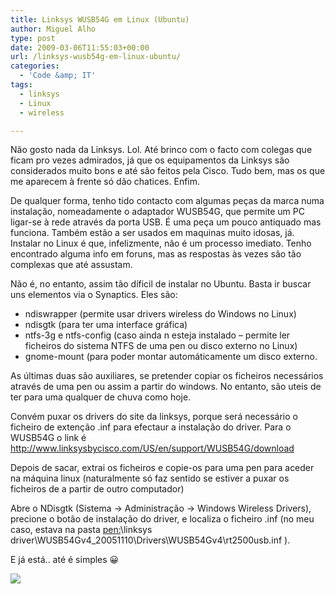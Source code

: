 ```yaml
---
title: Linksys WUSB54G em Linux (Ubuntu)
author: Miguel Alho
type: post
date: 2009-03-06T11:55:03+00:00
url: /linksys-wusb54g-em-linux-ubuntu/
categories:
  - 'Code &amp; IT'
tags:
  - linksys
  - Linux
  - wireless

---
```

Não gosto nada da Linksys. Lol. Até brinco com o facto com colegas que ficam pro vezes admirados, já que os equipamentos da Linksys são considerados muito bons e até são feitos pela Cisco. Tudo bem, mas os que me aparecem à frente só dão chatices. Enfim.

De qualquer forma, tenho tido contacto com algumas peças da marca numa instalação, nomeadamente o adaptador WUSB54G, que permite um PC ligar-se à rede através da porta USB. É uma peça um pouco antiquado mas funciona. Também estão a ser usados em maquinas muito idosas, já. Instalar no Linux é que, infelizmente, não é um processo imediato. Tenho encontrado alguma info em foruns, mas as respostas às vezes são tão complexas que até assustam. 

Não é, no entanto, assim tão díficil de instalar no Ubuntu. Basta ir buscar uns elementos via o Synaptics. Eles são:

  * ndiswrapper (permite usar drivers wireless do Windows no Linux)&nbsp;
  * ndisgtk (para ter uma interface gráfica)
  * ntfs-3g e ntfs-config (caso ainda n esteja instalado &#8211; permite ler ficheiros do sistema NTFS de uma pen ou disco externo no Linux)
  * gnome-mount (para poder montar automáticamente um disco externo.

As últimas duas são auxiliares, se pretender copiar os ficheiros necessários através de uma pen ou assim a partir do windows. No entanto, são uteis de ter para uma qualquer de chuva como hoje.

Convém puxar os drivers do site da linksys, porque será necessário o ficheiro de extenção .inf para efectaur a instalação do driver. Para o WUSB54G o link é <a target="_blank" href="http://www.linksysbycisco.com/US/en/support/WUSB54G/download">http://www.linksysbycisco.com/US/en/support/WUSB54G/download</a>

Depois de sacar, extrai os ficheiros e copie-os para uma pen para aceder na máquina linux (naturalmente só faz sentido se estiver a puxar os ficheiros de a partir de outro computador)

Abre o NDisgtk (Sistema -> Administração -> Windows Wireless Drivers), precione o botão de instalação do driver, e localiza o ficheiro .inf (no meu caso, estava na pasta <pen:>\linksys driver\WUSB54Gv4_20051110\Drivers\WUSB54Gv4\rt2500usb.inf ). 

E já está.. até é simples 😀

<div class="zemanta-pixie">
  <img class="zemanta-pixie-img" src="http://img.zemanta.com/pixy.gif?x-id=6a626983-8095-4426-85fc-6e9e501b387a" />
</div>